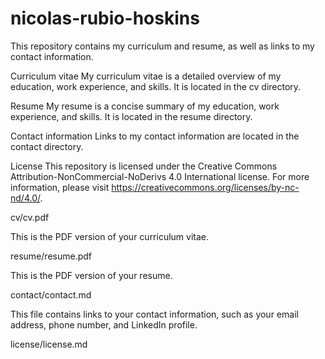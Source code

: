 # nicolas-rubio-hoskins
This repository contains my curriculum and resume, as well as links to my contact information.

Curriculum vitae
My curriculum vitae is a detailed overview of my education, work experience, and skills. It is located in the cv directory.

Resume
My resume is a concise summary of my education, work experience, and skills. It is located in the resume directory.

Contact information
Links to my contact information are located in the contact directory.

License
This repository is licensed under the Creative Commons Attribution-NonCommercial-NoDerivs 4.0 International license. For more information, please visit https://creativecommons.org/licenses/by-nc-nd/4.0/.

cv/cv.pdf

This is the PDF version of your curriculum vitae.

resume/resume.pdf

This is the PDF version of your resume.

contact/contact.md

This file contains links to your contact information, such as your email address, phone number, and LinkedIn profile.

license/license.md
